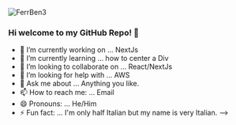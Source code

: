 ![FerrBen3](https://user-images.githubusercontent.com/51197042/99887363-f7fe4800-2c43-11eb-85ae-7df917e2c3fd.png)

### Hi welcome to my GitHub Repo! 👋




- 🔭 I’m currently working on ... NextJs
- 🌱 I’m currently learning ... how to center a Div
- 👯 I’m looking to collaborate on ... React/NextJs
- 🤔 I’m looking for help with ... AWS
- 💬 Ask me about ... Anything you like.
- 📫 How to reach me: ... Email
- 😄 Pronouns: ... He/Him
- ⚡ Fun fact: ... I'm only half Italian but my name is very Italian.
-->
